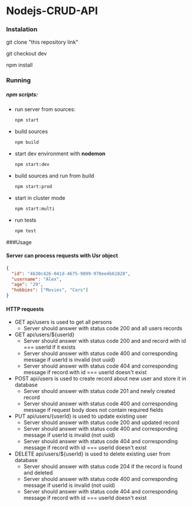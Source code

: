 # Nodejs-CRUD-API

### Instalation
git clone "this repository link"

git checkout dev

npm install

### Running
##### npm scripts:
- run server from sources:
    ```bash
    npm start 
    ```
- build sources
    ```bash
    npm build 
    ``` 
- start dev environment with **nodemon**
    ```bash
    npm start:dev
    ```
- build sources and run from build
    ```bash
    npm start:prod
    ``` 
- start in cluster mode
    ```bash
    npm start:multi
    ``` 
- run tests
    ```bash
    npm test
    ``` 
###Usage
#### Server can process requests with Usr object
```json
{
  "id": "4630c426-041d-4675-9899-970ee4b61828",
  "username": "Alex",
  "age": "29",
  "hobbies": ["Movies", "Cars"]
}
```
#### HTTP requests
- GET api/users is used to get all persons  
    - Server should answer with status code 200 and all users records
- GET api/users/${userId}
    - Server should answer with status code 200 and and record with id === userId if it exists
    - Server should answer with status code 400 and corresponding message if userId is invalid (not uuid)
    - Server should answer with status code 404 and corresponding message if record with id === userId doesn't exist
- POST api/users is used to create record about new user and store it in database
    - Server should answer with status code 201 and newly created record
    - Server should answer with status code 400 and corresponding message if request body does not contain required fields
- PUT api/users/{userId} is used to update existing user
    - Server should answer with status code 200 and updated record
    - Server should answer with status code 400 and corresponding message if userId is invalid (not uuid)
    - Server should answer with status code 404 and corresponding message if record with id === userId doesn't exist
- DELETE api/users/${userId} is used to delete existing user from database
    - Server should answer with status code 204 if the record is found and deleted
    - Server should answer with status code 400 and corresponding message if userId is invalid (not uuid)
    - Server should answer with status code 404 and corresponding message if record with id === userId doesn't exist
